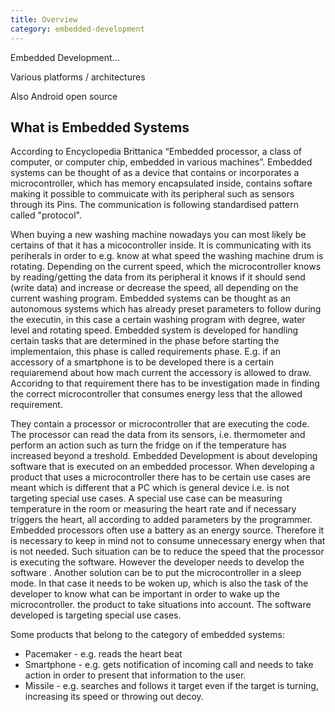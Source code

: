 ```yaml
---
title: Overview
category: embedded-development
---
```



Embedded Development...

Various platforms / architectures

Also Android open source

## What is Embedded Systems

According to Encyclopedia Brittanica “Embedded processor, a class of computer, or computer chip, embedded in various machines”.
Embedded systems can be thought of as a device that contains or incorporates a microcontroller, which has memory encapsulated inside, contains softare making it possible to commuicate with its peripheral such as sensors through its Pins. The communication is following standardised pattern called "protocol". 

When buying a new washing machine nowadays you can most likely be certains of that it has a micocontroller inside. It is communicating with its periherals in order to e.g. know at what speed the washing machine drum is rotating. Depending on the current speed, which the microcontroller knows by reading/getting the data from its peripheral it knows if it should send (write data) and increase or decrease the speed, all depending on the current washing program. Embedded systems can be thought as an autonomous systems which has already preset parameters to follow during the executin, in this case a certain washing program with degree, water level and rotating speed. Embedded system is developed for handling certain tasks that are determined in the phase before starting the implementaion, this phase is called requirements phase. E.g. if an accessory of a smartphone is to be developed there is a certain requiaremend about how mach current the accessory is allowed to draw. Accoridng to that requirement there has to be investigation made in finding the correct microcontroller that consumes energy less that the allowed requirement. 

They contain a processor or microcontroller that are executing the code. The processor can read the data from its sensors, i.e. thermometer and perform an action such as turn the fridge on if the temperature has increased beyond a treshold. 
Embedded Development is about developing software that is executed on an embedded processor.
 When developing a product that uses a microcontroller there has to be certain use cases are meant which is different that a PC which is general device i.e. is not targeting special use cases. A special use case can be measuring temperature in the room or measuring the heart rate and if necessary triggers the heart, all according to added parameters by the programmer. 
Embedded processors often use a battery as an energy source. Therefore it is necessary to keep in mind not to consume unnecessary energy when that is not needed. Such situation can be to reduce the speed that the processor is executing the software. However the developer needs to develop the software . Another solution can be to put the microcontroller in a sleep mode. In that case it needs to be woken up, which is also the task of the developer to know what can be important in order to wake up the microcontroller.
 the product to take situations into account. The software developed is targeting special use cases. 
 
 Some products that belong to the category of embedded systems:
 * Pacemaker - e.g. reads the heart beat
 * Smartphone - e.g. gets notification of incoming call and needs to take action in order to present that information to the user.
 * Missile - e.g. searches and follows it target even if the target is turning, increasing its speed or throwing out decoy.
 


